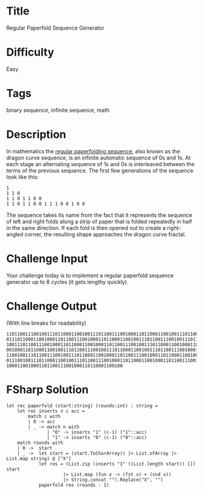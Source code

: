 # Title

Regular Paperfold Sequence Generator

# Difficulty

Easy

# Tags

binary sequence, infinite sequence, math

# Description

In mathematics the [regular paperfolding sequence](https://en.wikipedia.org/wiki/Regular_paperfolding_sequence), also known as the dragon curve sequence, is an infinite automatic sequence of 0s and 1s. At each stage an alternating sequence of 1s and 0s is interleaved between the terms of the previous sequence. The first few generations of the sequence look like this:

	1
	1 1 0
	1 1 0 1 1 0 0
	1 1 0 1 1 0 0 1 1 1 0 0 1 0 0
	

The sequence takes its name from the fact that it represents the sequence of left and right folds along a strip of paper that is folded repeatedly in half in the same direction. If each fold is then opened out to create a right-angled corner, the resulting shape approaches the dragon curve fractal.

# Challenge Input

Your challenge today is to implement a regular paperfold sequence generator up to 8 cycles (it gets lengthy quickly). 

# Challenge Output

(With line breaks for readability)

	110110011100100111011000110010011101100111001000110110001100100111011001110010
	011101100011001000110110011100100011011000110010011101100111001001110110001100
	100111011001110010001101100011001000110110011100100111011000110010001101100111
	001000110110001100100111011001110010011101100011001001110110011100100011011000
	110010011101100111001001110110001100100011011001110010001101100011001000110110
	011100100111011000110010011101100111001000110110001100100011011001110010011101
	1000110010001101100111001000110110001100100

# FSharp Solution

	let rec paperfold (start:string) (rounds:int) : string = 
		let rec inserts n c acc = 
			match c with
			| 0 -> acc
			| _ -> match n with
				   | "0" -> inserts "1" (c-1) ("1"::acc)
				   | "1" -> inserts "0" (c-1) ("0"::acc)
		match rounds with
		| 0 ->  start
		| _ ->  let start = (start.ToCharArray() |> List.ofArray |> List.map string) @ ["X"]
			    let res = (List.zip (inserts "1" ((List.length start)) []) start
						 |> List.map (fun x -> (fst x) + (snd x))
						 |> String.concat "").Replace("X", "")
				paperfold res (rounds - 1)
